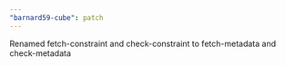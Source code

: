```yaml
---
"barnard59-cube": patch
---
```


Renamed fetch-constraint and check-constraint to fetch-metadata and check-metadata
